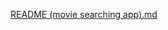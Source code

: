 
[README (movie searching app).md](https://github.com/user-attachments/files/18201645/README.movie.searching.app.md)
